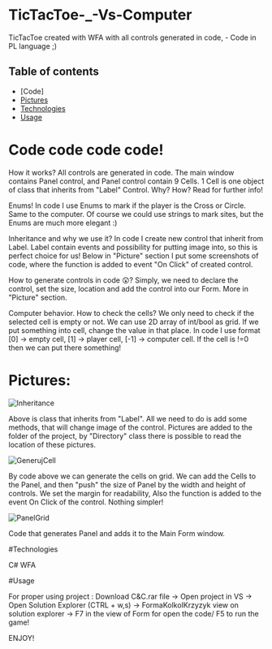 # TicTacToe-_-Vs-Computer
TicTacToe created with WFA with all controls generated in code, - Code in PL language ;)

## Table of contents
* [Code]
* [Pictures](#Pictures)
* [Technologies](#Technologies)
* [Usage](#TUsage)


# Code code code code! 

How it works?
All controls are generated in code. The main window contains Panel control, and Panel control contain 9 Cells.
1 Cell is one object of class that inherits from "Label" Control. Why? How? Read for further info!

Enums!
In code I use Enums to mark if the player is the Cross or Circle. Same to the computer.
Of course we could use strings to mark sites, but the Enums are much more elegant :)

 Inheritance and why we use it? 
In code I create new control that inherit from Label. Label contain events and possibility for putting image into, so this is perfect choice for us!
Below in "Picture" section I put some screenshots of code, where the function is added to event "On Click" of created control.

How to generate controls in code 😲? 
Simply, we need to declare the control, set the size, location and add the control into our Form. More in "Picture" section.

Computer behavior. How to check the cells?
We only need to check if the selected cell is empty or not. We can use 2D array of int/bool as grid. If we put something into cell, change the value in that place.
In code I use format [0] -> empty cell, [1] -> player cell, [-1] -> computer cell. If the cell is !=0 then we can put there something!

# Pictures:
![Inheritance](https://user-images.githubusercontent.com/98419600/235795924-b8eed1a8-f91b-483b-9d6a-bcc82ec67f08.jpg)

Above is class that inherits from "Label". All we need to do is add some methods, that will change image of the control.
Pictures are added to the folder of the project, by "Directory" class there is possible to read the location of these pictures.

![GenerujCell](https://user-images.githubusercontent.com/98419600/235795938-7f17c4c4-a8e9-48ae-acf3-cd89d9d4f07a.png)

By code above we can generate the cells on grid. We can add the Cells to the Panel, and then "push" the size of Panel by the width and height of controls.
We set the margin for readability,
Also the function is added to the event On Click of the control. Nothing simpler!

![PanelGrid](https://user-images.githubusercontent.com/98419600/235795945-146624a3-6491-496b-b269-d1431791ee67.png)

Code that generates Panel and adds it to the Main Form window.



#Technologies

C# WFA


#Usage

For proper using project :
Download C&C.rar file -> Open project in VS -> Open Solution Explorer (CTRL + w,s) -> FormaKolkoIKrzyzyk view on solution explorer -> F7 in the view of Form for open the code/ F5 to run the game!


ENJOY!


